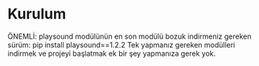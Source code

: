 # Kurulum
ÖNEMLİ: playsound modülünün en son modülü bozuk indirmeniz gereken sürüm: pip install playsound==1.2.2 Tek yapmanız gereken modülleri indirmek ve projeyi başlatmak ek bir şey yapmanıza gerek yok.
